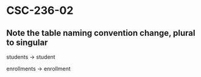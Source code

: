 # CSC-236-02
## Note the table naming convention change, plural to singular

students -> student

enrollments -> enrollment

